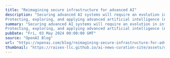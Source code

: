 ```yaml
---
title: "Reimagining secure infrastructure for advanced AI"
description: "Securing advanced AI systems will require an evolution in infrastructure security. We’re calling for research and investment in six security measures that we believe will play key roles in protecting advanced AI.
Protecting, exploring, and applying advanced artificial intelligence (AI) is our strategic imperative. OpenAI’s mission is to deliver positive impact of advanced AI to everything from healthcare to science to education – and yes, even to cybersecurity. That work begins with building secure, trustworthy AI systems and protecting the underlying technologies from those who seek to subvert our work to cause harm."
summary: "Securing advanced AI systems will require an evolution in infrastructure security. We’re calling for research and investment in six security measures that we believe will play key roles in protecting advanced AI.
Protecting, exploring, and applying advanced artificial intelligence (AI) is our strategic imperative. OpenAI’s mission is to deliver positive impact of advanced AI to everything from healthcare to science to education – and yes, even to cybersecurity. That work begins with building secure, trustworthy AI systems and protecting the underlying technologies from those who seek to subvert our work to cause harm."
pubDate: "Fri, 03 May 2024 00:00:00 GMT"
source: "OpenAI Blog"
url: "https://openai.com/blog/reimagining-secure-infrastructure-for-advanced-ai"
thumbnail: "https://raisex-llc.github.io/ai-news-curation-site/assets/openai_logo.png"
---
```


